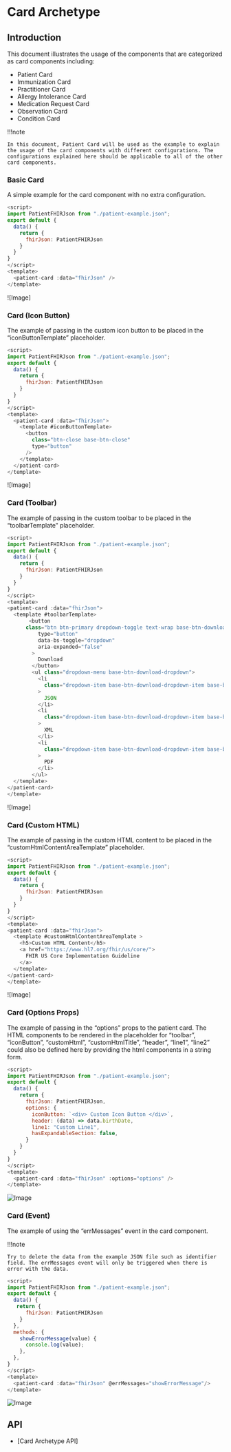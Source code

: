 # Card Archetype

## Introduction

This document illustrates the usage of the components that are categorized as card components including:

- Patient Card
- Immunization Card
- Practitioner Card
- Allergy Intolerance Card
- Medication Request Card
- Observation Card
- Condition Card

!!!note

    In this document, Patient Card will be used as the example to explain the usage of the card components with different configurations. The configurations explained here should be applicable to all of the other card components.

### Basic Card

A simple example for the card component with no extra configuration.

```javascript linenums="1"
<script>
import PatientFHIRJson from "./patient-example.json";
export default {
  data() {
    return {
      fhirJson: PatientFHIRJson
    }
  }
}
</script>
<template>
  <patient-card :data="fhirJson" />
</template>
```

![Image]

### Card (Icon Button)

The example of passing in the custom icon button to be placed in the “iconButtonTemplate” placeholder.

```javascript linenums="1"
<script>
import PatientFHIRJson from "./patient-example.json";
export default {
  data() {
    return {
      fhirJson: PatientFHIRJson
    }
  }
}
</script>
<template>
  <patient-card :data="fhirJson">
    <template #iconButtonTemplate>
      <button
        class="btn-close base-btn-close"
        type="button"
      />
    </template>
  </patient-card>
</template>
```

![Image]

### Card (Toolbar)

The example of passing in the custom toolbar to be placed in the “toolbarTemplate” placeholder.

```javascript linenums="1"
<script>
import PatientFHIRJson from "./patient-example.json";
export default {
  data() {
    return {
      fhirJson: PatientFHIRJson
    }
  }
}
</script>
<template>
<patient-card :data="fhirJson">
  <template #toolbarTemplate>
       <button
      class="btn btn-primary dropdown-toggle text-wrap base-btn-download"
          type="button"
          data-bs-toggle="dropdown"
          aria-expanded="false"
        >
          Download
        </button>
        <ul class="dropdown-menu base-btn-download-dropdown">
          <li
            class="dropdown-item base-btn-download-dropdown-item base-btn-download-dropdown-item-json"
          >
            JSON
          </li>
          <li
            class="dropdown-item base-btn-download-dropdown-item base-btn-download-dropdown-item-xml"
          >
            XML
          </li>
          <li
            class="dropdown-item base-btn-download-dropdown-item base-btn-download-dropdown-item-pdf"
          >
            PDF
          </li>
        </ul>
  </template>
</patient-card>
</template>
```

![Image]

### Card (Custom HTML)

The example of passing in the custom HTML content to be placed in the “customHtmlContentAreaTemplate” placeholder.

```javascript linenums="1"
<script>
import PatientFHIRJson from "./patient-example.json";
export default {
  data() {
    return {
      fhirJson: PatientFHIRJson
    }
  }
}
</script>
<template>
<patient-card :data="fhirJson">
  <template #customHtmlContentAreaTemplate >
    <h5>Custom HTML Content</h5>
    <a href="https://www.hl7.org/fhir/us/core/">
      FHIR US Core Implementation Guideline
    </a>
  </template>
</patient-card>
</template>
```

![Image]

### Card (Options Props)

The example of passing in the “options” props to the patient card. The HTML components to be rendered in the placeholder for “toolbar”, “iconButton”, “customHtml”, “customHtmlTitle”, “header”, “line1”, “line2” could also be defined here by providing the html components in a string form.

```javascript linenums="1"
<script>
import PatientFHIRJson from "./patient-example.json";
export default {
  data() {
    return {
      fhirJson: PatientFHIRJson,
      options: {
        iconButton: `<div> Custom Icon Button </div>`,
        header: (data) => data.birthDate,
        line1: "Custom Line1",
        hasExpandableSection: false,
      }
    }
  }
}
</script>
<template>
  <patient-card :data="fhirJson" :options="options" />
</template>
```

![Image]()

### Card (Event)

The example of using the “errMessages” event in the card component.

!!!note

    Try to delete the data from the example JSON file such as identifier field. The errMessages event will only be triggered when there is error with the data.

```javascript linenums="1"
<script>
import PatientFHIRJson from "./patient-example.json";
export default {
  data() {
   return {
      fhirJson: PatientFHIRJson
    }
  },
  methods: {
    showErrorMessage(value) {
      console.log(value);
    },
  },
}
</script>
<template>
  <patient-card :data="fhirJson" @errMessages="showErrorMessage"/>
</template>
```

![Image]()

## API

- [Card Archetype API]
